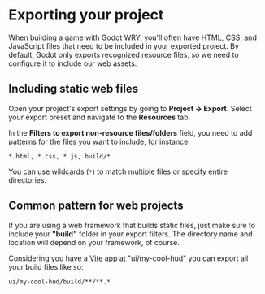 # Exporting your project

When building a game with Godot WRY, you'll often have HTML, CSS, and JavaScript files that need to be included in your exported project. By default, Godot only exports recognized resource files, so we need to configure it to include our web assets.

## Including static web files

Open your project's export settings by going to **Project → Export**. Select your export preset and navigate to the **Resources** tab.

In the **Filters to export non-resource files/folders** field, you need to add patterns for the files you want to include, for instance:

```
*.html, *.css, *.js, build/*
```

You can use wildcards (`*`) to match multiple files or specify entire directories.

## Common pattern for web projects

If you are using a web framework that builds static files, just make sure to include your **"build"** folder in your export filters. The directory name and location will depend on your framework, of course.

Considering you have a [Vite](https://vite.dev/) app at "ui/my-cool-hud" you can export all your build files like so:

```
ui/my-cool-hud/build/**/**.*
```

